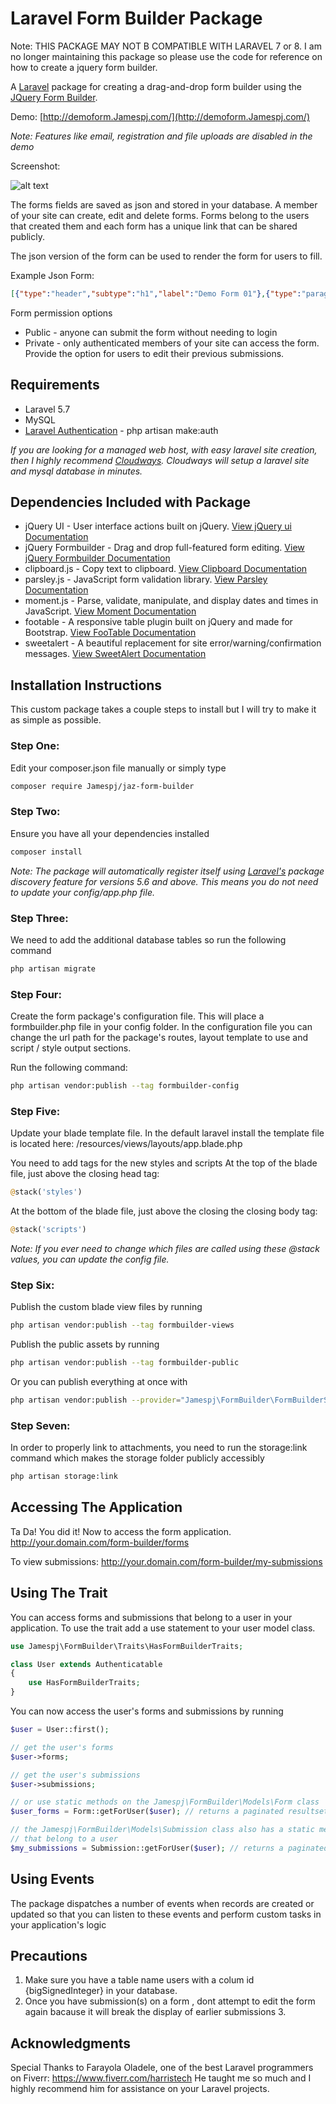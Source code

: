 
# Laravel Form Builder Package

Note: THIS PACKAGE MAY NOT B COMPATIBLE WITH LARAVEL 7 or 8. I am no longer maintaining this package so please use the code for reference on how to create a jquery form builder.

A [Laravel](https://laravel.com) package for creating a drag-and-drop form builder using the [JQuery Form Builder](https://formbuilder.online).

Demo: [http://demoform.Jamespj.com/](http://demoform.Jamespj.com/)

*Note: Features like email, registration and file uploads are disabled in the demo*

Screenshot:

![alt text](http://demoform.Jamespj.com/img/formbuilderdemo_screenshot.jpg "Form Builder Screenshot")

The forms fields are saved as json and stored in your database. A member of your site can create, edit and delete forms. Forms belong to the users that created them and each form has a unique link that can be shared publicly.

The json version of the form can be used to render the form for users to fill.

Example Json Form:
```json
[{"type":"header","subtype":"h1","label":"Demo Form 01"},{"type":"paragraph","subtype":"p","label":"This demo form is a potluck sign-up sheet"},{"type":"text","label":"Name","className":"form-control","name":"name","subtype":"text"},{"type":"radio-group","label":"Food Category","name":"foodcategory","other":true,"values":[{"label":"Appetizer","value":"Appetizer"},{"label":"Beverage","value":"Beverage"},{"label":"Salad","value":"Salad"},{"label":"Main","value":"Main"},{"label":"Dessert","value":"Dessert"}]},{"type":"number","label":"How many will it serve","className":"form-control","name":"numberserved","min":"1","max":"50","step":"1"},{"type":"text","label":"Dish Name","className":"form-control","name":"dishname","subtype":"text"},{"type":"checkbox-group","label":"Dietary Restrictions","description":"Which of the following does your dish contain?","name":"dietaryrestrictions","values":[{"label":"Alcohol","value":"Alcohol"},{"label":"Carbs","value":"Carbs"},{"label":"Dairy","value":"Dairy"},{"label":"Egg","value":"Egg"},{"label":"Fish","value":"Fish"},{"label":"Gluten","value":"Gluten"}]},{"type":"textarea","label":"Comment","className":"form-control","name":"comment","subtype":"textarea"}]
```

Form permission options
 + Public - anyone can submit the form without needing to login
 + Private - only authenticated members of your site can access the form. Provide the option for users to edit their previous submissions.

## Requirements
+ Laravel 5.7
+ MySQL
+ [Laravel Authentication](https://laravel.com/docs/5.7/authentication) - php artisan make:auth

*If you are looking for a managed web host, with easy laravel site creation, then I highly recommend [Cloudways](https://www.cloudways.com/en/?id=45081). Cloudways will setup a laravel site and mysql database in minutes.*

## Dependencies Included with Package
+ jQuery UI - User interface actions built on jQuery. [View jQuery ui Documentation](https://jqueryui.com/)
+ jQuery Formbuilder -  Drag and drop full-featured form editing. [View jQuery Formbuilder Documentation](https://formbuilder.online)
+ clipboard.js - Copy text to clipboard. [View Clipboard Documentation](https://clipboardjs.com/)
+ parsley.js - JavaScript form validation library. [View Parsley Documentation](http://parsleyjs.org/)
+ moment.js - Parse, validate, manipulate, and display dates and times in JavaScript. [View Moment Documentation](https://momentjs.com/)
+ footable - A responsive table plugin built on jQuery and made for Bootstrap. [View FooTable Documentation](https://fooplugins.github.io/FooTable/)
+ sweetalert - A beautiful replacement for site error/warning/confirmation messages. [View SweetAlert Documentation](https://sweetalert.js.org/)

## Installation Instructions
This custom package takes a couple steps to install but I will try to make it as simple as possible.

### Step One:
Edit your composer.json file manually or simply type

```bash
composer require Jamespj/jaz-form-builder
```

### Step Two:
Ensure you have all your dependencies installed

```bash
composer install
```

*Note: The package will automatically register itself using [Laravel's](https://laravel.com) package discovery feature for versions 5.6 and above. This means you do not need to update your config/app.php file.*

### Step Three:
We need to add the additional database tables so run the following command

```bash
php artisan migrate
```
### Step Four:
Create the form package's configuration file. This will place a formbuilder.php file in your config folder. In the configuration file you can change the url path for the package's routes, layout template to use and script / style output sections.

Run the following command:
```bash
php artisan vendor:publish --tag formbuilder-config
```
### Step Five:
Update your blade template file. In the default laravel install the template file is located here: /resources/views/layouts/app.blade.php

You need to add tags for the new styles and scripts
At the top of the blade file, just above the closing head tag:
```php
@stack('styles')
```

At the bottom of the blade file, just above the closing the closing body tag:
```php
@stack('scripts')
```
*Note: If you ever need to change which files are called using these @stack values, you can update the config file.*



### Step Six:
Publish the custom blade view files by running
```bash
php artisan vendor:publish --tag formbuilder-views
```
Publish the public assets by running
```bash
php artisan vendor:publish --tag formbuilder-public
```
Or you can publish everything at once with
```bash
php artisan vendor:publish --provider="Jamespj\FormBuilder\FormBuilderServiceProvider"
```

### Step Seven:
In order to properly link to attachments, you need to run the storage:link command which makes the storage folder publicly accessibly

```bash
php artisan storage:link
```

## Accessing The Application
Ta Da! You did it!  Now to access the form application.
http://your.domain.com/form-builder/forms

To view submissions:
http://your.domain.com/form-builder/my-submissions

## Using The Trait
You can access forms and submissions that belong to a user in your application. To use the trait add a use statement to your user model class.

```php
use Jamespj\FormBuilder\Traits\HasFormBuilderTraits;

class User extends Authenticatable
{
    use HasFormBuilderTraits;
}
```

You can now access the user's forms and submissions by running

```php
$user = User::first();

// get the user's forms
$user->forms;

// get the user's submissions
$user->submissions;

// or use static methods on the Jamespj\FormBuilder\Models\Form class
$user_forms = Form::getForUser($user); // returns a paginated resultset

// the Jamespj\FormBuilder\Models\Submission class also has a static method for getting the submissions
// that belong to a user
$my_submissions = Submission::getForUser($user); // returns a paginated resultset
```

## Using Events
The package dispatches a number of events when records are created or updated so that you can listen to these events and perform custom tasks in your application's logic

## Precautions
1. Make sure you have a table name users with a colum id {bigSignedInteger} in your database.
2. Once you have submission(s) on a form , dont attempt to edit the form again bacause it will break the display of earlier submissions 3. 

## Acknowledgments
Special Thanks to Farayola Oladele, one of the best Laravel programmers on Fiverr: https://www.fiverr.com/harristech He taught me so much and I highly recommend him for assistance on your Laravel projects.
